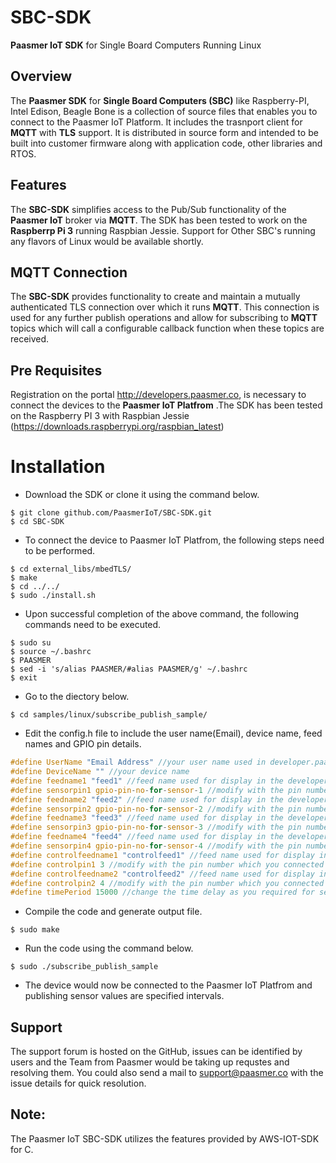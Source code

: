 # SBC-SDK
**Paasmer IoT SDK** for Single Board Computers Running Linux

## Overview

The **Paasmer SDK** for **Single Board Computers (SBC)** like Raspberry-PI, Intel Edison, Beagle Bone is a collection of source files that enables you to connect to the Paasmer IoT Platform. It includes the trasnport client for **MQTT** with **TLS** support.  It is distributed in source form and intended to be built into customer firmware along with application code, other libraries and RTOS.

## Features

The **SBC-SDK** simplifies access to the Pub/Sub functionality of the **Paasmer IoT** broker via **MQTT**. The SDK has been tested to work on the **Raspberrp Pi 3** running Raspbian Jessie. Support for Other SBC's running any flavors of Linux would be available shortly.

## MQTT Connection

The **SBC-SDK** provides functionality to create and maintain a mutually authenticated TLS connection over which it runs **MQTT**. This connection is used for any further publish operations and allow for subscribing to **MQTT** topics which will call a configurable callback function when these topics are received.

## Pre Requisites

Registration on the portal http://developers.paasmer.co, is necessary to connect the devices to the **Paasmer IoT Platfrom** .The SDK has been tested on the Raspberry PI 3 with Raspbian Jessie (https://downloads.raspberrypi.org/raspbian_latest)

# Installation

* Download the SDK or clone it using the command below.
```
$ git clone github.com/PaasmerIoT/SBC-SDK.git
$ cd SBC-SDK
```

* To connect the device to Paasmer IoT Platfrom, the following steps need to be performed.

```
$ cd external_libs/mbedTLS/
$ make
$ cd ../../
$ sudo ./install.sh
```

* Upon successful completion of the above command, the following commands need to be executed.
```
$ sudo su
$ source ~/.bashrc
$ PAASMER
$ sed -i 's/alias PAASMER/#alias PAASMER/g' ~/.bashrc
$ exit
```

* Go to the diectory below.
```
$ cd samples/linux/subscribe_publish_sample/
```

* Edit the config.h file to include the user name(Email), device name, feed names and GPIO pin details.
```c
#define UserName "Email Address" //your user name used in developer.paasmer.co for registration
#define DeviceName "" //your device name
#define feedname1 "feed1" //feed name used for display in the developer.paasmer.co
#define sensorpin1 gpio-pin-no-for-sensor-1 //modify with the pin number which you connected the sensor, eg 6 or 7 or 22
#define feedname2 "feed2" //feed name used for display in the developer.paasmer.co
#define sensorpin2 gpio-pin-no-for-sensor-2 //modify with the pin number which you connected the sensor, eg 6 or 7 or 22
#define feedname3 "feed3" //feed name used for display in the developer.paasmer.co
#define sensorpin3 gpio-pin-no-for-sensor-3 //modify with the pin number which you connected the sensor, eg 6 or 7 or 22
#define feedname4 "feed4" //feed name used for display in the developer.paasmer.co
#define sensorpin4 gpio-pin-no-for-sensor-4 //modify with the pin number which you connected the sensor, eg 6 or 7 or 22
#define controlfeedname1 "controlfeed1" //feed name used for display in the developer.paasmer.co
#define controlpin1 3 //modify with the pin number which you connected the control device (eg.: motor)
#define controlfeedname2 "controlfeed2" //feed name used for display in the developer.paasmer.co
#define controlpin2 4 //modify with the pin number which you connected the control device (eg.: fan)
#define timePeriod 15000 //change the time delay as you required for sending sensor values to paasmer cloud
```
      
* Compile the code and generate output file.
```
$ sudo make
```

* Run the code using the command below.
```
$ sudo ./subscribe_publish_sample
```

* The device would now be connected to the Paasmer IoT Platfrom and publishing sensor values are specified intervals.

## Support

The support forum is hosted on the GitHub, issues can be identified by users and the Team from Paasmer would be taking up requstes and resolving them. You could also send a mail to support@paasmer.co with the issue details for quick resolution.

## Note:

The Paasmer IoT SBC-SDK utilizes the features provided by AWS-IOT-SDK for C.
